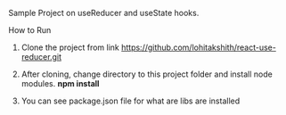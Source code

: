 Sample Project on useReducer and useState hooks.

How to Run

1) Clone the project from link https://github.com/lohitakshith/react-use-reducer.git

2) After cloning, change directory to this project folder and install node modules.
   <b>npm install</b>

3) You can see package.json file for what are libs are installed